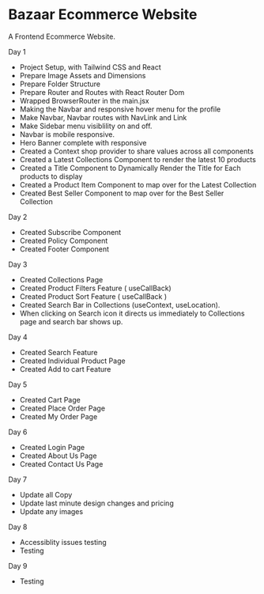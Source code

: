 # Bazaar Ecommerce Website

A Frontend Ecommerce Website.

Day 1

- Project Setup, with Tailwind CSS and React
- Prepare Image Assets and Dimensions
- Prepare Folder Structure
- Prepare Router and Routes with React Router Dom
- Wrapped BrowserRouter in the main.jsx
- Making the Navbar and responsive hover menu for the profile
- Make Navbar, Navbar routes with NavLink and Link
- Make Sidebar menu visiblility on and off.
- Navbar is mobile responsive.
- Hero Banner complete with responsive
- Created a Context shop provider to share values across all components
- Created a Latest Collections Component to render the latest 10 products
- Created a Title Component to Dynamically Render the Title for Each products to display
- Created a Product Item Component to map over for the Latest Collection
- Created Best Seller Component to map over for the Best Seller Collection

Day 2

- Created Subscribe Component
- Created Policy Component
- Created Footer Component

Day 3

- Created Collections Page
- Created Product Filters Feature ( useCallBack)
- Created Product Sort Feature ( useCallBack )
- Created Search Bar in Collections (useContext, useLocation).
- When clicking on Search icon it directs us immediately to Collections page and search bar shows up.

Day 4

- Created Search Feature
- Created Individual Product Page
- Created Add to cart Feature

Day 5

- Created Cart Page
- Created Place Order Page
- Created My Order Page

Day 6

- Created Login Page
- Created About Us Page
- Created Contact Us Page

Day 7

- Update all Copy
- Update last minute design changes and pricing
- Update any images

Day 8

- Accessiblity issues testing
- Testing

Day 9

- Testing
